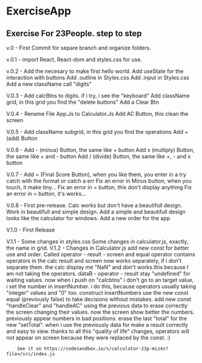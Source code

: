 # ExerciseApp
Exercise For 23People. step to step  
-----------------------------------------
v.0   - First Commit for separe branch and organize folders.

v.0.1 - import React, React-dom and styles.css for use.

v.0.2 - Add the necesary to make first hello world. 
        Add useState for the interaction with buttons
        Add .outline in Styles.css
        Add .input in Styles.css 
        Add a new className call "digits" 
	
V.0.3 - Add calcBtns to digits. if i try, i see the "keyboard"
        Add className grid, in this grid you find the "delete buttons" 
        Add a Clear Btn
	
V.0.4 - Rename File App.Js to Calculator.Js
        Add AC Button, this clean the screen
	
V.0.5 - Add className subgrid, in this grid you find the operations
        Add + (add) Button
	
V.0.6 - Add - (minus) Button, the same like + button
        Add x (multiply) Button, the same like + and - button
        Add / (divide) Button, the same like +, - and x button
	
V.0.7 - Add = (Final Score Button), when you like them, you enter in a try catch with the format or catch a err
        Fix an error in Minus button, when you touch, it make tiny...
        Fix an error in = button, this don't display anything
        Fix an error in = button, it's works...
	
V.0.8 - First pre-release. Calc works but don't have a beautifull design. 
        Work in beautifull and simple design.
        Add a simple and beautifull design looks like the calculator for windows.
        Add a new order for the app
	
V.1.0 - First Release

V.1.1 - Some changes in styles.css
        Some changes in calculator.js, exactly, the name in grid. 
V.1.2 - Changes in Calculator.js
        add new const for better use and order. Called operator - result - screen and equal
        operator contains operators in the calc
        result and screen now works separately, if i don't separate them. the calc display me "NaN" and don't works.this because I am not taking the operators.
        dataB - operator - result stay "undefined" for waiting values.
        now when i push on "calcbtns" i don't go to an target value, i set the number in insertNumber. i do this, because operators usually taking "integer" values and "0" too. 
        construct insertNumbers use the new const equal (previously false) to take decisions without mistakes. 
        add new const "handleClear" and "handleAC" using the previous data to erase correctly the screen changing their values.
        now the screen show better the numbers. previously appear numbers in bad positions.
        erase the last "total" for the new "setTotal". when i use the previously data for make a result correctly and easy to view.
        thanks to all this "quality of life" changes, operators will not appear on screen because they were replaced by the const.
        :)
        
        See it on https://codesandbox.io/s/calculator-23p-miz4s?file=/src/index.js

        
        
